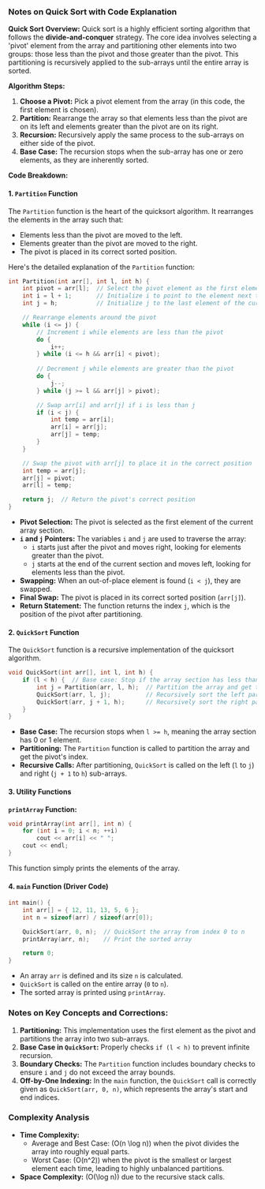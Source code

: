 ### Notes on Quick Sort with Code Explanation

**Quick Sort Overview:**
Quick sort is a highly efficient sorting algorithm that follows the **divide-and-conquer** strategy. The core idea involves selecting a 'pivot' element from the array and partitioning other elements into two groups: those less than the pivot and those greater than the pivot. This partitioning is recursively applied to the sub-arrays until the entire array is sorted.

**Algorithm Steps:**
1. **Choose a Pivot:** Pick a pivot element from the array (in this code, the first element is chosen).
2. **Partition:** Rearrange the array so that elements less than the pivot are on its left and elements greater than the pivot are on its right.
3. **Recursion:** Recursively apply the same process to the sub-arrays on either side of the pivot.
4. **Base Case:** The recursion stops when the sub-array has one or zero elements, as they are inherently sorted.

**Code Breakdown:**

#### 1. `Partition` Function
The `Partition` function is the heart of the quicksort algorithm. It rearranges the elements in the array such that:
- Elements less than the pivot are moved to the left.
- Elements greater than the pivot are moved to the right.
- The pivot is placed in its correct sorted position.

Here's the detailed explanation of the `Partition` function:
```cpp
int Partition(int arr[], int l, int h) {
    int pivot = arr[l];  // Select the pivot element as the first element
    int i = l + 1;       // Initialize i to point to the element next to the pivot
    int j = h;           // Initialize j to the last element of the current array section

    // Rearrange elements around the pivot
    while (i <= j) {
        // Increment i while elements are less than the pivot
        do {
            i++;
        } while (i <= h && arr[i] < pivot);
        
        // Decrement j while elements are greater than the pivot
        do {
            j--;
        } while (j >= l && arr[j] > pivot);

        // Swap arr[i] and arr[j] if i is less than j
        if (i < j) {
            int temp = arr[i];
            arr[i] = arr[j];
            arr[j] = temp;
        }
    }

    // Swap the pivot with arr[j] to place it in the correct position
    int temp = arr[j];
    arr[j] = pivot;
    arr[l] = temp;

    return j;  // Return the pivot's correct position
}
```
- **Pivot Selection:** The pivot is selected as the first element of the current array section.
- **`i` and `j` Pointers:** The variables `i` and `j` are used to traverse the array:
  - `i` starts just after the pivot and moves right, looking for elements greater than the pivot.
  - `j` starts at the end of the current section and moves left, looking for elements less than the pivot.
- **Swapping:** When an out-of-place element is found (`i < j`), they are swapped.
- **Final Swap:** The pivot is placed in its correct sorted position (`arr[j]`).
- **Return Statement:** The function returns the index `j`, which is the position of the pivot after partitioning.

#### 2. `QuickSort` Function
The `QuickSort` function is a recursive implementation of the quicksort algorithm.
```cpp
void QuickSort(int arr[], int l, int h) {
    if (l < h) {  // Base case: Stop if the array section has less than 2 elements
        int j = Partition(arr, l, h);  // Partition the array and get the pivot index
        QuickSort(arr, l, j);          // Recursively sort the left part
        QuickSort(arr, j + 1, h);      // Recursively sort the right part
    }
}
```
- **Base Case:** The recursion stops when `l >= h`, meaning the array section has 0 or 1 element.
- **Partitioning:** The `Partition` function is called to partition the array and get the pivot's index.
- **Recursive Calls:** After partitioning, `QuickSort` is called on the left (`l` to `j`) and right (`j + 1` to `h`) sub-arrays.

#### 3. Utility Functions
**`printArray` Function:**
```cpp
void printArray(int arr[], int n) {
    for (int i = 0; i < n; ++i)
        cout << arr[i] << " ";
    cout << endl;
}
```
This function simply prints the elements of the array.

#### 4. `main` Function (Driver Code)
```cpp
int main() {
    int arr[] = { 12, 11, 13, 5, 6 };
    int n = sizeof(arr) / sizeof(arr[0]);

    QuickSort(arr, 0, n);  // QuickSort the array from index 0 to n
    printArray(arr, n);    // Print the sorted array

    return 0;
}
```
- An array `arr` is defined and its size `n` is calculated.
- `QuickSort` is called on the entire array (`0` to `n`).
- The sorted array is printed using `printArray`.

### Notes on Key Concepts and Corrections:
1. **Partitioning:** This implementation uses the first element as the pivot and partitions the array into two sub-arrays.
2. **Base Case in `QuickSort`:** Properly checks `if (l < h)` to prevent infinite recursion.
3. **Boundary Checks:** The `Partition` function includes boundary checks to ensure `i` and `j` do not exceed the array bounds.
4. **Off-by-One Indexing:** In the `main` function, the `QuickSort` call is correctly given as `QuickSort(arr, 0, n)`, which represents the array's start and end indices.

### Complexity Analysis
- **Time Complexity:** 
  - Average and Best Case: \(O(n \log n)\) when the pivot divides the array into roughly equal parts.
  - Worst Case: \(O(n^2)\) when the pivot is the smallest or largest element each time, leading to highly unbalanced partitions.
- **Space Complexity:** \(O(\log n)\) due to the recursive stack calls.